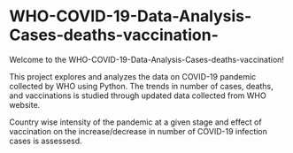 # WHO-COVID-19-Data-Analysis-Cases-deaths-vaccination-

Welcome to the WHO-COVID-19-Data-Analysis-Cases-deaths-vaccination!

This project explores and analyzes the data on COVID-19 pandemic collected by WHO using Python. The trends in number of cases, deaths, and vaccinations is studied through updated data collected from WHO website.

Country wise intensity of the pandemic at a given stage and effect of vaccination on the increase/decrease in number of COVID-19 infection cases is assessesd.
